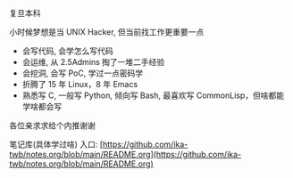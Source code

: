 复旦本科

小时候梦想是当 UNIX Hacker, 但当前找工作更重要一点

- 会写代码, 会学怎么写代码
- 会运维, 从 2.5Admins 掏了一堆二手经验
- 会挖洞, 会写 PoC, 学过一点密码学
- 折腾了 15 年 Linux，8 年 Emacs
- 熟悉写 C, 一般写 Python, 倾向写 Bash, 最喜欢写 CommonLisp，但啥都能学啥都会写

各位亲求求给个内推谢谢

笔记库(具体学过啥) 入口: [https://github.com/ika-twb/notes.org/blob/main/README.org](https://github.com/ika-twb/notes.org/blob/main/README.org)


